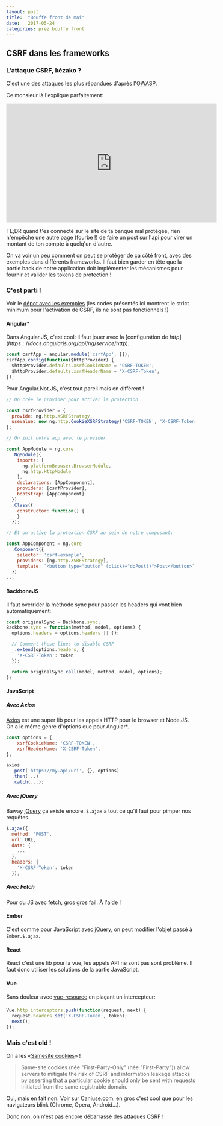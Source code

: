 ```yaml
---
layout: post
title:  "Bouffe front de mai"
date:   2017-05-24
categories: prez bouffe front
---
```


## CSRF dans les frameworks

### L'attaque CSRF, kézako ?

C'est une des attaques les plus répandues d'après l'[OWASP](https://www.owasp.org/index.php/Cross-Site_Request_Forgery_(CSRF)).

Ce monsieur là l'explique parfaitement:

<iframe width="560" height="315" src="https://www.youtube.com/embed/vRBihr41JTo" frameborder="0" allowfullscreen></iframe>

TL;DR quand t'es connecté sur le site de ta banque mal protégée, rien n'empêche une autre page (fourbe !) de faire un post sur l'api pour virer un montant de ton compte à quelq'un d'autre.

On va voir un peu comment on peut se protéger de ça côté front, avec des exemples dans différents frameworks. Il faut bien garder en tête que la partie back de notre application doit implémenter les mécanismes pour fournir et valider les tokens de protection !

### C'est parti !

Voir le [dépot avec les exemples](https://gitlab.com/SiegfriedEhret/csrf-examples) (les codes présentés ici montrent le strict minimum pour l'activation de CSRF, ils ne sont pas fonctionnels !)

#### Angular*

Dans Angular.JS, c'est cool: il faut jouer avec la [configuration de $http](https://docs.angularjs.org/api/ng/service/$http).

```javascript
const csrfApp = angular.module('csrfApp', []);
csrfApp.config(function($httpProvider) {
  $httpProvider.defaults.xsrfCookieName = 'CSRF-TOKEN';
  $httpProvider.defaults.xsrfHeaderName = 'X-CSRF-Token';
});
```

Pour Angular.Not.JS, c'est tout pareil mais en différent !

```javascript
// On crée le provider pour activer la protection

const csrfProvider = {
  provide: ng.http.XSRFStrategy,
  useValue: new ng.http.CookieXSRFStrategy('CSRF-TOKEN', 'X-CSRF-Token')
};

// On init notre app avec le provider

const AppModule = ng.core
  .NgModule({
    imports: [
      ng.platformBrowser.BrowserModule,
      ng.http.HttpModule
    ],
    declarations: [AppComponent],
    providers: [csrfProvider],
    bootstrap: [AppComponent]
  })
  .Class({
    constructor: function() {
    }
  });

// Et on active la protextion CSRF au sein de notre composant:

const AppComponent = ng.core
  .Component({
    selector: 'csrf-example',
    providers: [ng.http.XSRFStrategy],
    template: `<button type="button" (click)="doPost()">Post</button>`
  })
...
```

#### BackboneJS

Il faut overrider la méthode sync pour passer les headers qui vont bien automatiquement:

```javascript
const originalSync = Backbone.sync;
Backbone.sync = function(method, model, options) {
  options.headers = options.headers || {};

  // Comment these lines to disable CSRF
  _.extend(options.headers, {
    'X-CSRF-Token': token
  });

  return originalSync.call(model, method, model, options);
};
```
#### JavaScript 

##### Avec Axios

[Axios](https://www.npmjs.com/package/axios) est une super lib pour les appels HTTP pour le browser et Node.JS. On a le même genre d'options que pour Angular*.

```javascript
const options = {
    xsrfCookieName: 'CSRF-TOKEN',
    xsrfHeaderName: 'X-CSRF-Token',
};

axios
  .post('https://my.api/uri', {}, options)
  .then(...)
  .catch(...);
```

##### Avec jQuery

Baway [jQuery](http://jquery.com/) ça existe encore. `$.ajax` a tout ce qu'il faut pour pimper nos requêtes.

```javascript
$.ajax({
  method: 'POST',
  url: URL,
  data: {
    ...
  },
  headers: {
    'X-CSRF-Token': token
  });
```

##### Avec Fetch

Pour du JS avec fetch, gros gros fail. À l'aide !

#### Ember

C'est comme pour JavaScript avec jQuery, on peut modifier l'objet passé à `Ember.$.ajax`.

#### React

React c'est une lib pour la vue, les appels API ne sont pas sont problème. Il faut donc utiliser les solutions de la partie JavaScript.

#### Vue

Sans douleur avec [vue-resource](https://github.com/pagekit/vue-resource) en plaçant un intercepteur:

```javascript
Vue.http.interceptors.push(function(request, next) {
  request.headers.set('X-CSRF-Token', token);
  next();
});

```

### Mais c'est old !

On a les «[Samesite cookies](https://tools.ietf.org/html/draft-west-first-party-cookies)» !

> Same-site cookies (née "First-Party-Only" (née "First-Party")) allow servers to mitigate the risk of CSRF and information leakage attacks by asserting that a particular cookie should only be sent with requests initiated from the same registrable domain.

Oui, mais en fait non. Voir sur [Caniuse.com](http://caniuse.com/#search=samesite): en gros c'est cool que pour les navigateurs blink (Chrome, Opera, Android...).

Donc non, on n'est pas encore débarrassé des attaques CSRF !

